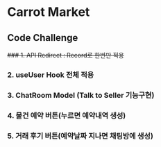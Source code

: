 # Carrot Market

## Code Challenge

~~### 1. API Redirect : Record로 한번만 적용~~

### 2. useUser Hook 전체 적용

### 3. ChatRoom Model (Talk to Seller 기능구현)

### 4. 물건 예약 버튼(누르면 예약내역 생성)

### 5. 거래 후기 버튼(예약날짜 지나면 채팅방에 생성)
